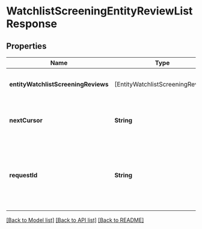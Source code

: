 # WatchlistScreeningEntityReviewListResponse

## Properties
Name | Type | Description | Notes
------------ | ------------- | ------------- | -------------
**entityWatchlistScreeningReviews** | [EntityWatchlistScreeningReview] | List of entity watchlist screening reviews | 
**nextCursor** | **String** | An identifier that determines which page of results you receive. | 
**requestId** | **String** | A unique identifier for the request, which can be used for troubleshooting. This identifier, like all Plaid identifiers, is case sensitive. | 

[[Back to Model list]](../README.md#documentation-for-models) [[Back to API list]](../README.md#documentation-for-api-endpoints) [[Back to README]](../README.md)


